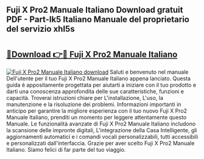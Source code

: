 ## Fuji X Pro2 Manuale Italiano Download gratuit PDF - Part-Ik5 Italiano Manuale del proprietario del servizio xhI5s

# <h2><a href="http://dfg9hv.blite.top/?on=Fuji+X+Pro2+Manuale+Italiano">🔗Download 👉🔴 Fuji X Pro2 Manuale Italiano</a></h2>

[![Fuji X Pro2 Manuale Italiano download](https://i.imgur.com/lujVjoI.png)](http://dfg9hv.blite.top/?on=Fuji+X+Pro2+Manuale+Italiano)
Saluti e benvenuto nel manuale Dell'utente per il tuo Fuji X Pro2 Manuale Italiano appena lanciato. Questa guida è appositamente progettata per aiutarti a iniziare con il tuo prodotto e darti una conoscenza approfondita delle sue caratteristiche, funzioni e capacità. Troverai istruzioni chiare per L'installazione, L'uso, la manutenzione e la risoluzione dei problemi. Informazioni importanti in anticipo per garantire la migliore esperienza con il tuo nuovo Fuji X Pro2 Manuale Italiano, prenditi un momento per leggere attentamente questo Manuale. Le funzionalità avanzate di Fuji X Pro2 Manuale Italiano includono la scansione delle impronte digitali, L'integrazione della Casa Intelligente, gli aggiornamenti automatici e i comandi vocali personalizzabili, tutti accessibili e personalizzati dall'interfaccia. Grazie per aver scelto Fuji X Pro2 Manuale Italiano. Siamo felici di far parte del tuo viaggio.

